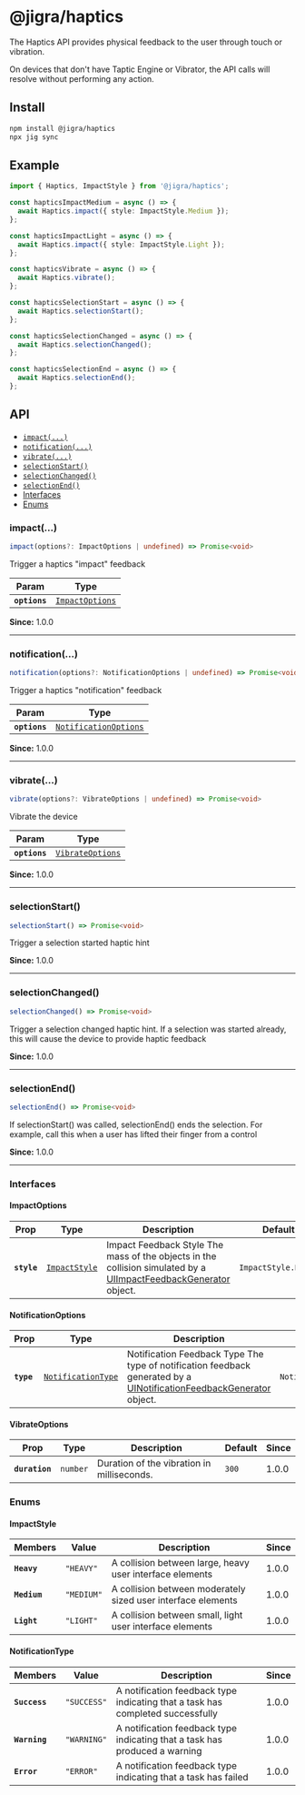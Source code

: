 # @jigra/haptics

The Haptics API provides physical feedback to the user through touch or vibration.

On devices that don't have Taptic Engine or Vibrator, the API calls will resolve without performing any action.

## Install

```bash
npm install @jigra/haptics
npx jig sync
```

## Example

```typescript
import { Haptics, ImpactStyle } from '@jigra/haptics';

const hapticsImpactMedium = async () => {
  await Haptics.impact({ style: ImpactStyle.Medium });
};

const hapticsImpactLight = async () => {
  await Haptics.impact({ style: ImpactStyle.Light });
};

const hapticsVibrate = async () => {
  await Haptics.vibrate();
};

const hapticsSelectionStart = async () => {
  await Haptics.selectionStart();
};

const hapticsSelectionChanged = async () => {
  await Haptics.selectionChanged();
};

const hapticsSelectionEnd = async () => {
  await Haptics.selectionEnd();
};
```

## API

<docgen-index>

* [`impact(...)`](#impact)
* [`notification(...)`](#notification)
* [`vibrate(...)`](#vibrate)
* [`selectionStart()`](#selectionstart)
* [`selectionChanged()`](#selectionchanged)
* [`selectionEnd()`](#selectionend)
* [Interfaces](#interfaces)
* [Enums](#enums)

</docgen-index>

<docgen-api>
<!--Update the source file JSDoc comments and rerun docgen to update the docs below-->

### impact(...)

```typescript
impact(options?: ImpactOptions | undefined) => Promise<void>
```

Trigger a haptics "impact" feedback

| Param         | Type                                                    |
| ------------- | ------------------------------------------------------- |
| **`options`** | <code><a href="#impactoptions">ImpactOptions</a></code> |

**Since:** 1.0.0

--------------------


### notification(...)

```typescript
notification(options?: NotificationOptions | undefined) => Promise<void>
```

Trigger a haptics "notification" feedback

| Param         | Type                                                                |
| ------------- | ------------------------------------------------------------------- |
| **`options`** | <code><a href="#notificationoptions">NotificationOptions</a></code> |

**Since:** 1.0.0

--------------------


### vibrate(...)

```typescript
vibrate(options?: VibrateOptions | undefined) => Promise<void>
```

Vibrate the device

| Param         | Type                                                      |
| ------------- | --------------------------------------------------------- |
| **`options`** | <code><a href="#vibrateoptions">VibrateOptions</a></code> |

**Since:** 1.0.0

--------------------


### selectionStart()

```typescript
selectionStart() => Promise<void>
```

Trigger a selection started haptic hint

**Since:** 1.0.0

--------------------


### selectionChanged()

```typescript
selectionChanged() => Promise<void>
```

Trigger a selection changed haptic hint. If a selection was
started already, this will cause the device to provide haptic
feedback

**Since:** 1.0.0

--------------------


### selectionEnd()

```typescript
selectionEnd() => Promise<void>
```

If selectionStart() was called, selectionEnd() ends the selection.
For example, call this when a user has lifted their finger from a control

**Since:** 1.0.0

--------------------


### Interfaces


#### ImpactOptions

| Prop        | Type                                                | Description                                                                                                                                                                              | Default                        | Since |
| ----------- | --------------------------------------------------- | ---------------------------------------------------------------------------------------------------------------------------------------------------------------------------------------- | ------------------------------ | ----- |
| **`style`** | <code><a href="#impactstyle">ImpactStyle</a></code> | Impact Feedback Style The mass of the objects in the collision simulated by a [UIImpactFeedbackGenerator](https://developer.apple.com/documentation/uikit/uiimpactfeedbackstyle) object. | <code>ImpactStyle.Heavy</code> | 1.0.0 |


#### NotificationOptions

| Prop       | Type                                                          | Description                                                                                                                                                                                       | Default                               | Since |
| ---------- | ------------------------------------------------------------- | ------------------------------------------------------------------------------------------------------------------------------------------------------------------------------------------------- | ------------------------------------- | ----- |
| **`type`** | <code><a href="#notificationtype">NotificationType</a></code> | Notification Feedback Type The type of notification feedback generated by a [UINotificationFeedbackGenerator](https://developer.apple.com/documentation/uikit/uinotificationfeedbacktype) object. | <code>NotificationType.SUCCESS</code> | 1.0.0 |


#### VibrateOptions

| Prop           | Type                | Description                                | Default          | Since |
| -------------- | ------------------- | ------------------------------------------ | ---------------- | ----- |
| **`duration`** | <code>number</code> | Duration of the vibration in milliseconds. | <code>300</code> | 1.0.0 |


### Enums


#### ImpactStyle

| Members      | Value                 | Description                                                  | Since |
| ------------ | --------------------- | ------------------------------------------------------------ | ----- |
| **`Heavy`**  | <code>"HEAVY"</code>  | A collision between large, heavy user interface elements     | 1.0.0 |
| **`Medium`** | <code>"MEDIUM"</code> | A collision between moderately sized user interface elements | 1.0.0 |
| **`Light`**  | <code>"LIGHT"</code>  | A collision between small, light user interface elements     | 1.0.0 |


#### NotificationType

| Members       | Value                  | Description                                                                    | Since |
| ------------- | ---------------------- | ------------------------------------------------------------------------------ | ----- |
| **`Success`** | <code>"SUCCESS"</code> | A notification feedback type indicating that a task has completed successfully | 1.0.0 |
| **`Warning`** | <code>"WARNING"</code> | A notification feedback type indicating that a task has produced a warning     | 1.0.0 |
| **`Error`**   | <code>"ERROR"</code>   | A notification feedback type indicating that a task has failed                 | 1.0.0 |

</docgen-api>
